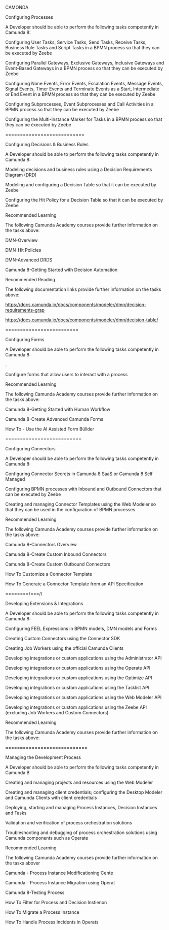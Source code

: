 CAMONDA

Configuring Processes

A Developer should be able to perform the following tasks competently in Camunda 8:

Configuring User Tasks, Service Tasks, Send Tasks, Receive Tasks, Business Rule Tasks and Script Tasks in a BPMN process so that they can be executed by Zeebe

Configuring Parallel Gateways, Exclusive Gateways, Inclusive Gateways and Event-Based Gateways in a BPMN process so that they can be executed by Zeebe

Configuring None Events, Error Events, Escalation Events, Message Events, Signal Events, Timer Events and Terminate Events as a Start, Intermediate or End Event in a BPMN process so that they can be executed by Zeebe

Configuring Subprocesses, Event Subprocesses and Call Activities in a BPMN process so that they can be executed by Zeebe

Configuring the Multi-Instance Marker for Tasks in a BPMN process so that they can be éxecuted by Zeebe


===========================



Configuring Decisions & Business Rules

A Developer should be able to perform the following tasks competently in Camunda 8:

Modeling decisions and business rules using a Decision Requirements Diagram (DRD)

Modeling and configuring a Decision Table so that it can be executed by Zeebe

Configuring the Hit Policy for a Decision Table so that it can be executed by Zeebe

Recommended Learning

The following Camunda Academy courses provide further information on the tasks above:

DMN-Overview

DMN-Hit Policies

DMN-Advanced DRDS

Camunda 8-Getting Started with Decision Automation

Recommended Reading

The following documentation links provide further information on the tasks above:

https://docs.camunda.io/docs/components/modeler/dmn/decision-requirements-grap

https://docs.camunda.io/docs/components/modeler/dmn/decision-table/


=========================


Configuring Forms

A Developer should be able to perform the following tasks competently in Camunda 8:

.

Configure forms that allow users to interact with a process

Recommended Learning

The following Camunda Academy courses provide further information on the tasks above:

Camunda 8-Getting Started with Human Workflow

Camunda 8-Create Advanced Camunda Forms

How To - Use the Al Assisted Form Büllder



==========================


Configuring Connectors

A Developer should be able to perform the following tasks competently in Camunda 8:

Configuring Connector Secrets in Camunda 8 SaaS or Camunda 8 Self Managed

Configuring BPMN processes with Inbound and Outbound Connectors that can be executed by Zeebe

Creating and managing Connector Templates using the Web Modeler so that they can be used in the configuration of BPMN processes

Recommended Learning

The following Camunda Academy courses provide further information on the tasks above:

Camunda 8-Connectors Overview

Camunda 8-Create Custom Inbound Connectors

Camunda 8-Create Custom Outbound Connectors

How To Customize a Connector Template

How To Generate a Connector Template from an API Specification


========/===//


Developing Extensions & Integrations

A Developer should be able to perform the following tasks competently in Camunda 8:

Configuring FEEL Expressions in BPMN models, DMN models and Forms

Creating Custom Connectors using the Connector SDK

Creating Job Workers using the official Camunda Clients

Developing integrations or custom applications using the Administrator API

Developing integrations or custom applications using the Operate API

Developing integrations or custom applications using the Optimize API

Developing integrations or custom applications using the Tasklist API

Developing integrations or custom applications using the Web Modeler API

Developing integrations or custom applications using the Zeebe API (excluding Job Workers and Custom Connectors)

Recommended Learning

The following Camunda Academy courses provide further information on the tasks above:


≈====≈======================


Managing the Development Process

A Developer should be able to perform the following tasks competently in Camunda B

Creating and managing projects and resources using the Web Modeler

Creating and managing client credentials; configuring the Desktop Modeler and Camunda Clients with client credentials

Deploying, starting and managing Process Instances, Decision Instances and Tasks

Validation and verification of process orchestration solutions

Troubleshooting and debugging of process orchestration solutions using Camunda components such as Operate

Recommended Learning

The following Camunda Academy courses provide further information on the tasks abover

Camunda - Process Instance Modificationing Cente

Camunda - Process Instance Migration using Operat

Camunda 8-Testing Process

How To Filter for Process and Decision Instienon

How To Migrate a Process Instance

How To Handle Process Incidents in Operats


